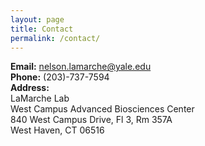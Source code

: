 ```yaml
---
layout: page
title: Contact
permalink: /contact/
---
```



**Email:** nelson.lamarche@yale.edu  
**Phone:** (203)-737-7594 <br>
**Address:**  <br>
LaMarche Lab  <br>
West Campus Advanced Biosciences Center <br>
840 West Campus Drive, Fl 3, Rm 357A <br>
West Haven, CT 06516
